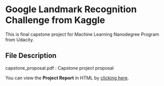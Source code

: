 # Google Landmark Recognition Challenge from Kaggle
This is final capstone project for Machine Learning Nanodegree Program from Udacity.

## File Description
capstone_proposal.pdf : Capstone project proposal

You can view the **Project Report** in HTML by [clicking here](http://htmlpreview.github.io/?https://github.com/gapkim/Landmark_Recognition/blob/master/capstone_proposal.html).
